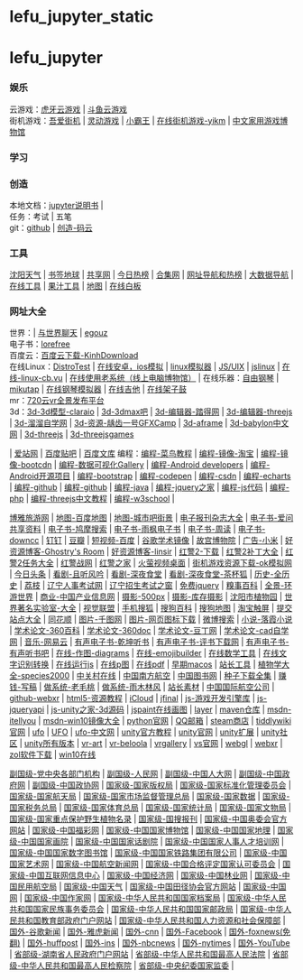 # lefu_jupyter_static
# lefu_jupyter
### 娱乐
云游戏：[虎牙云游戏](https://yowa.huya.com/) | [斗鱼云游戏](https://cloudgame.douyu.com/home)  
街机游戏：[吾爱街机](https://www.52jieji.cn/) | [灵动游戏](https://www.mhhf.com/) | [小霸王](https://www.yikm.net/) | [在线街机游戏-yikm](https://www.yikm.net/) | [中文家用游戏博物馆](http://www.famicn.com/)  

### 学习


### 创造 
本地文档：[jupyter说明书](doc/jupyter说明书.ipynb) |  
任务：考试 | 五笔  
git：[github](https://github.com) | [创造-码云](https://gitee.com/)  

### 工具
[沈阳天气](https://m.moji.com/weather/china/liaoning/shenyang) | [书签地球](https://www.bookmarkearth.com/) | [共享网](https://gongxiang.club/) | [今日热榜](https://tophub.today/c/tech) | [合集网](https://www.heji.ltd/) | [网址导航和热榜](https://ailongmiao.com) | [大数据导航](https://hao.199it.com/) | [在线工具](https://tool.lu) | [果汁工具](http://guozhivip.com/tool/) | [地图](https://zoom.earth/#view=40.7,118,5.89z/date=2020-11-09,18:50,+8) | [在线白板](http://tool.mkblog.cn/whiteboard/)

### 网址大全
世界：| [与世界聊天](https://drrr.com) | [egouz](https://m.egouz.com)  
电子书：[lorefree](https://ebook2.lorefree.com/?p=2)  
百度云：[百度云下载-KinhDownload](https://pan.kdbaidu.com/)  
在线Linux：[DistroTest](https://distrotest.net/index.php?module=systems&action=list) | [在线安卓，ios模拟](https://appetize.io/) | [linux模拟器](http://s-macke.github.io/jor1k/) | [JS/UIX](http://www.masswerk.at/jsuix/index.html) | [jslinux](http://bellard.org/jslinux/) | [在线-linux-cb.vu](http://cb.vu/) | [在线使用老系统（线上电脑博物馆）](http://dnbwg.com/) | 
在线乐器：[自由钢琴](https://www.autopiano.cn/) | [mikutap](https://aidn.jp/mikutap/) | [在线钢琴模拟器](https://www.xiwnn.com/piano/) | [在线吉他](http://tool.mkblog.cn/guitar/) | [在线架子鼓](http://tool.mkblog.cn/durms/)  
mr：[720云vr全景发布平台](https://720yun.com/channel)  
3d：[3d-3d模型-claraio](https://clara.io/library?query=car) | [3d-3dmax吧](http://www.3dmax8.com) | [3d-编辑器-踏得网](https://www.techbrood.com/stone/) | [3d-编辑器-threejs](http://www.webgl3d.cn/threejs/editor/) | [3d-溜溜自学网](https://zixue.3d66.com/) | [3d-资源-龋齿一号GFXCamp](http://www.gfxcamp.com/) | [3d-aframe](https://aframe.io) | [3d-babylon中文网](https://www.cnbabylon.com/) | [3d-threejs](https://threejs.org/examples/#webgl_animation_cloth) | [3d-threejsgames](http://www.threejsgames.com/)

| [爱站网](https://top.aizhan.com/top/t31/p999.html) | [百度贴吧](https://tieba.baidu.com/index/tbwise/feed?shownew=1) | [百度文库](https://wk.baidu.com/?pcf=2)
编程：[编程-菜鸟教程](https://www.runoob.com/) | [编程-镜像-淘宝](http://npm.taobao.org/mirrors/) | [编程-镜像-bootcdn](https://www.bootcdn.cn/) | [编程-数据可视化Gallery](https://github.com/mbostock/d3/wiki/Gallery) | [编程-Android developers](https://developer.android.google.cn/index.html) | [编程-Android开源项目](https://source.android.google.cn/) | [编程-bootstrap](http://www.bootcss.com/) | [编程-codepen](https://codepen.io) | [编程-csdn](https://www.csdn.net/) | [编程-echarts](https://echarts.apache.org/zh/index.html) | [编程-github](https://github.com/search?q=html&type) | [编程-github](https://github.com/search?q=html&type) | [编程-java](https://www.java.com/zh_CN/) | [编程-jquery之家](http://www.htmleaf.com/jQuery/) | [编程-js代码](http://www.jsdaima.com/) | [编程-php](http://www.php.net/) | [编程-threejs中文教程](https://www.techbrood.com/threejs/docs/) | [编程-w3school](http://www.w3school.com.cn/index.html) | 

[博雅旅游网](http://wap.bytravel.cn/) | [地图-百度地图](https://map.baidu.com/) | [地图-城市吧街景](http://m.city8.com/) | [电子报刊杂志大全](http://www.53bk.com/baokan/) | [电子书-爱问共享资料](http://ishare.iask.sina.com.cn/f/21016928.html) | [电子书-鸠摩搜索](https://www.jiumodiary.com/) | [电子书-雨枫电子书](http://www.yftxt.com/) | [电子书-周读](http://www.ireadweek.com/) | [电子书-downcc](http://www.downcc.com/soft/list_344_2.html) | [钉钉](https://im.dingtalk.com/?spm=a3140.8736650.2231602.6) | [豆瓣](https://m.douban.com/home_guide) | [短视频-百度](https://m.baidu.com/sf/vsearch?pd=xsp&word=duanship&tn=vsearch&sa=vs_tab&lid=5370135833801381258&ms=1&from=844b&atn=index&od=1) | [谷歌学术镜像](https://ac.scmor.com/) | [故宫博物院](https://www.dpm.org.cn/Home.html) | [广告-小米](https://dev.mi.com/admob/fe/index.html#/apps) | [好资源博客-Ghostry's Room](https://blog.ghostry.cn) | [好资源博客-linsir](https://www.linsir.cc/) | [红警2-下载](https://tc5.us/file/16047721-296189884) | [红警2补丁大全](http://m.uc129.com/bd/ra2gj/#_ctmk_) | [红警2任务大全](http://m.uc129.com/bd/renwu/) | [红警战网](http://bbs.ra2ol.com/home.php?mod=spacecp) | [红警之家](http://www.uc129.com/bd/renwu) | [火萤视频桌面](http://bbs.huoying666.com/portal.html) | [街机游戏资源下载-ok模拟网](http://www.okemu.com/1.asp) | [今日头条](https://m.toutiao.com/?W2atIF=1) | [看剧-且听风吟](http://www.qtfy7.com/?m=vod-search) | [看剧-深夜食堂](http://www.xlp2.com/html/39984.html) | [看剧-深夜食堂-茶杯狐](https://www.cupfox.com/?type=video&key=%E6%B7%B1%E5%A4%9C%E9%A3%9F%E5%A0%82) | [历史-全历史](https://m.allhistory.com/index) | [荔枝](https://m.lizhi.fm/) | [辽宁人事考试网](http://www.lnrsks.com/) | [辽宁招生考试之窗](http://www.lnzsks.com/) | [免费jquery](https://123.w3cschool.cn/freejquery) | [糗事百科](https://www.qiushibaike.com/) | [全景-环游世界](https://airpano.org.cn/) | [商业-中国产业信息网](http://www.chyxx.com/) | [摄影-500px](https://500px.com.cn/community/discover?t=upcoming) | [摄影-库存摄影](https://cn.dreamstime.com/) | [沈阳市植物园](http://www.syszwy.com.cn/) | [世界著名实验室-大全](http://www.360doc.com/content/17/0726/01/38904221_674151961.shtml) | [视觉联盟](http://www.cnu.cc/) | [手机搜狐](https://m.sohu.com/limit/) | [搜狗百科](https://baike.sogou.com/m) | [搜狗地图](https://map.sogou.com/m/webapp/m.html) | [淘宝触屏](https://main.m.taobao.com/index.html) | [提交站点大全](https://www.51wwj.com/) | [同花顺](http://m.10jqka.com.cn/) | [图片-千图网](http://www.58pic.com/) | [图片-网页图标下载](http://www.uimaker.com/uimakerdown/uifree/26908.html) | [微博搜索](https://s.weibo.com/) | [小说-落霞小说](https://www.luoxia.com/jinyizhixia/) | [学术论文-360百科](https://m.baike.so.com/?srcg=360aphone_icon_palace) | [学术论文-360doc](http://www.360doc.cn/index.html) | [学术论文-豆丁网](https://www.docin.com/touch_new/index.do) | [学术论文-cad自学网](http://www.cadzxw.com/) | [音乐-网易云](https://y.music.163.com/m/) | [有声电子书-乾坤听书](http://www.qktsw.com/tingbook/2.htm) | [有声电子书-评书下载网](http://www.pingshuxiazai.com/) | [有声电子书-有声听书吧](https://www.ysts8.net) | [在线-作图-diagrams](https://app.diagrams.net/?d=123) | [在线-emojibuilder](http://phlntn.com/emojibuilder/) | [在线数学工具](http://geogebra.org) | [在线文字识别转换](https://ocr.wdku.net/) | [在线运行js](https://wow.techbrood.com/fiddle/new) | [在线p图](https://www.photopea.com/) | [在线pdf](https://easypdf.com/) | [早期macos](https://poolside.fm) | [站长工具](http://tool.114la.com/) | [植物学大全-species2000](http://www.sp2000.org.cn/browse/browse_taxa) | [中关村在线](https://m.zol.com.cn/) | [中国南方航空](https://www.csair.com/cn/index.shtml) | [中国图书网](http://m.bookschina.com) | [种子下载全集](https://zhuanlan.zhihu.com/p/67776856?from_voters_page=true) | [赚钱-写稿](http://www.freemancn.com/index.php?do=task&id=2709) | [做系统-老毛桃](http://laomaotao.hopewealth.com.cn/) | [做系统-雨木林风](http://www.mhand.cn/ylmf64win7.html) | [站长素材](http://sc.chinaz.com/) | [中国国际航空公司](http://www.airchina.com.cn/) | [github-webxr](https://github.com/mozilla/webxr-polyfill) | [html5-资源教程](http://www.html5tricks.com/tag/html5-3d/) | [iCloud](https://www.icloud.com/) | [jfinal](https://www.jfinal.com/) | [js-游戏开发引擎库](https://www.runoob.com/w3cnote/25-best-game-engine-libraries-for-developers.html) | [js-jqueryapi](http://jquery.cuishifeng.cn/) | [js-unity之家-3d源码](http://unity.jb51.net/yuanma/index.html#_ctmk_) | [jspaint在线画图](https://jspaint.app/#speech-recognition-mode,local:17f0b47056ca9) | [layer](https://www.layui.com/doc/modules/layer.html) | [maven仓库](http://mvnrepository.com/) | [msdn-itellyou](https://msdn.itellyou.cn/) | [msdn-win10镜像大全](https://www.imsdn.cn/) | [python官网](https://www.python.org/) | [QQ邮箱](https://w.mail.qq.com/cgi-bin/loginpage?f=xhtml) | [steam商店](https://store.steampowered.com/sale/koei-tecmo-publisher-weekend/) | [tiddlywiki官网](http://tiddlywiki.com) | [ufo](http://www.ufojia.com/) | [UFO](https://www.ufochn.com/) | [ufo-中文网](https://www.ufochn.com/) | [unity官方教程](https://learn.unity.com/?utm_expid=.4jaqlWY7RpeahWf1hJlPnw.0&utm_referrer=https%3A%2F%2Flearn.unity.com%2F) | [unity官网](https://unity.com/) | [unity扩展](https://github.com/Unity-Technologies/EditorXR/releases) | [unity社区](https://connect.unity.com/) | [unity所有版本](https://unity.cn/) | [vr-art](http://enjoy3d.com/art/) | [vr-beloola](https://www.beloola.com/welcome) | [vrgallery](https://vrgallery.co/) | [vs官网](https://visualstudio.microsoft.com/zh-hans/vs/support/) | [webgl](http://www.yanhuangxueyuan.com/) | [webxr](https://blog.csdn.net/weixin_43982168) | [zol软件下载](http://download.zol.com.cn/) | [win10在线](http://win10ui.yuri2.cn/src/doc.html)

[副国级-党中央各部门机构](http://news.12371.cn/dzybmbdj/) | [副国级-人民网](http://cpc.people.com.cn/) | [副国级-中国人大网](http://www.npc.gov.cn/) | [副国级-中国政府网](http://www.gov.cn/) | [副国级-中国政协网](http://www.cppcc.gov.cn/) | 
[国家级-国家版权局](http://www.ncac.gov.cn/) | [国家级-国家标准化管理委员会](http://www.sac.gov.cn/) | [国家级-国家航天局](http://www.cnsa.gov.cn/) | [国家级-国家市场监督管理总局](http://www.samr.gov.cn/) | [国家级-国家数据](http://data.stats.gov.cn/) | [国家级-国家税务总局](http://www.chinatax.gov.cn/) | [国家级-国家体育总局](http://www.sport.gov.cn/) | [国家级-国家统计局](http://www.stats.gov.cn/) | [国家级-国家文物局](http://www.sach.gov.cn/) | [国家级-国家重点保护野生植物名录](http://www.plant.csdb.cn/protectlist) | [国家级-国搜报刊](http://paper.chinaso.com/) | [国家级-中国奥委会官方网站](http://www.olympic.cn/) | [国家级-中国福彩网](http://www.cwl.gov.cn/) | [国家级-中国国家博物馆](http://www.chnmuseum.cn/) | [国家级-中国国家地理](http://www.dili360.com/) | [国家级-中国国家画院](http://www.cnap.org.cn/cnap/) | [国家级-中国国家话剧院](http://www.ntcc.com.cn/) | [国家级-中国国家人事人才培训网](http://www.chinanet.gov.cn/) | [国家级-中国国家数字图书馆](http://mylib.nlc.cn/web/guest) | [国家级-中国国家铁路集团有限公司](http://www.china-railway.com.cn) | [国家级-中国国家艺术网](http://www.zggjysw.com/) | [国家级-中国航空新闻网](http://www.cannews.com.cn/) | [国家级-中国合格评定国家认可委员会](https://www.cnas.org.cn/) | [国家级-中国互联网信息中心](https://www.cnnic.net.cn/) | [国家级-中国经济网](http://www.ce.cn/) | [国家级-中国林业网](http://www.forestry.gov.cn/) | [国家级-中国民用航空局](http://www.caac.gov.cn/) | [国家级-中国天气](http://www.weather.com.cn/) | [国家级-中国田径协会官方网站](http://www.athletics.org.cn/) | [国家级-中国网](http://www.china.com.cn/) | [国家级-中国作家网](http://www.chinawriter.com.cn/wxy/) | [国家级-中华人民共和国国家档案局](http://www.saac.gov.cn/) | [国家级-中华人民共和国国家民族事务委员会](http://www.seac.gov.cn/) | [国家级-中华人民共和国国家邮政局](http://www.spb.gov.cn/) | [国家级-中华人民共和国教育部政府门户网站](http://www.moe.gov.cn/) | [国家级-中华人民共和国人力资源和社会保障部](http://www.mohrss.gov.cn/) | [国外-谷歌新闻](https://news.google.com/?hl=en-US&gl=US&ceid=US:en) | [国外-雅虎新闻](https://news.yahoo.com/) | [国外-cnn](https://www.cnn.com/) | [国外-Facebook](https://m.facebook.com/home.php?ref=wizard) | [国外-foxnews(免翻)](https://www.foxnews.com/) | [国外-huffpost](https://www.huffpost.com/) | [国外-ins](https://www.instagram.com/) | [国外-nbcnews](https://www.nbcnews.com/) | [国外-nytimes](https://www.nytimes.com/) | [国外-YouTube](https://m.youtube.com) | [省部级-湖南省人民政府门户网站](http://www.hunan.gov.cn/) | [省部级-中华人民共和国最高人民法院](http://www.court.gov.cn/) | [省部级-中华人民共和国最高人民检察院](http://www.spp.gov.cn/) | [省部级-中央纪委国家监委](http://www.ccdi.gov.cn/) | 
